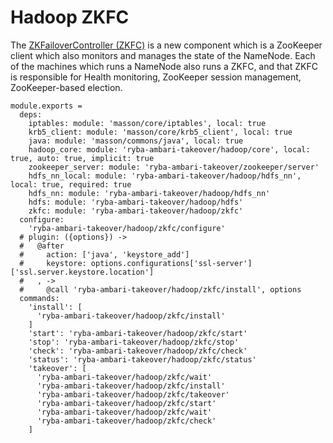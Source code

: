 
# Hadoop ZKFC

The [ZKFailoverController (ZKFC)](https://hadoop.apache.org/docs/r2.3.0/hadoop-yarn/hadoop-yarn-site/HDFSHighAvailabilityWithQJM.html) is a new component which is a ZooKeeper client which also monitors and manages the state of the NameNode.
 Each of the machines which runs a NameNode also runs a ZKFC, and that ZKFC is responsible for Health monitoring, ZooKeeper session management, ZooKeeper-based election.


    module.exports =
      deps:
        iptables: module: 'masson/core/iptables', local: true
        krb5_client: module: 'masson/core/krb5_client', local: true
        java: module: 'masson/commons/java', local: true
        hadoop_core: module: 'ryba-ambari-takeover/hadoop/core', local: true, auto: true, implicit: true
        zookeeper_server: module: 'ryba-ambari-takeover/zookeeper/server'
        hdfs_nn_local: module: 'ryba-ambari-takeover/hadoop/hdfs_nn', local: true, required: true
        hdfs_nn: module: 'ryba-ambari-takeover/hadoop/hdfs_nn'
        hdfs: module: 'ryba-ambari-takeover/hadoop/hdfs'
        zkfc: module: 'ryba-ambari-takeover/hadoop/zkfc'
      configure:
        'ryba-ambari-takeover/hadoop/zkfc/configure'
      # plugin: ({options}) ->
      #   @after
      #     action: ['java', 'keystore_add']
      #     keystore: options.configurations['ssl-server']['ssl.server.keystore.location']
      #   , ->
      #     @call 'ryba-ambari-takeover/hadoop/zkfc/install', options
      commands:
        'install': [
          'ryba-ambari-takeover/hadoop/zkfc/install'
        ]
        'start': 'ryba-ambari-takeover/hadoop/zkfc/start'
        'stop': 'ryba-ambari-takeover/hadoop/zkfc/stop'
        'check': 'ryba-ambari-takeover/hadoop/zkfc/check'
        'status': 'ryba-ambari-takeover/hadoop/zkfc/status'
        'takeover': [
          'ryba-ambari-takeover/hadoop/zkfc/wait'
          'ryba-ambari-takeover/hadoop/zkfc/install'
          'ryba-ambari-takeover/hadoop/zkfc/takeover'
          'ryba-ambari-takeover/hadoop/zkfc/start'
          'ryba-ambari-takeover/hadoop/zkfc/wait'
          'ryba-ambari-takeover/hadoop/zkfc/check'
        ]
